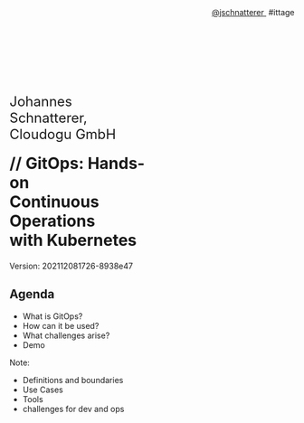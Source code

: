 <!-- .slide: style="text-align: center"  -->
<!-- .slide: data-background-image="images/Deckblatt_16zu9_IT-Tage2021.pptx.svg"  -->

<div style="text-align: right !important;">
    <a href='https://twitter.com/jschnatterer' class="social" target="_blank">
    <i class='fab fa-twitter'></i>
    @jschnatterer   
    </a>
    &nbsp;#ittage
</div>

<br/><br/>

<font size="100"><i class="fab fa-git-alt" style="color: #F05133"></i>&nbsp;<i class="fas fa-sync"></i></font>
<img data-src="images/k8s_logo.svg" width="5%;" />

<div style="width: 50%;">

<font size="5">Johannes Schnatterer, Cloudogu GmbH
</font>
<h1 class="title" style="margin: 20px 0 20px 0">
    <span class="title-accent">//</span> 
    GitOps: Hands-on<br/>Continuous Operations<br/>with Kubernetes
</h1>


<div class="title-version">
Version: 202112081726-8938e47
</div>

<p class="state-background" style="font-size: 0.9em">
    <a href="pdf/GitOps:%20Introduction%20to%20Continuous%20Operations%20with%20Kubernetes.pdf">
       <i class="far fa-file-pdf"></i>
</a></p>

</div>



## Agenda

- What is GitOps?
- How can it be used? 
- What challenges arise?
- Demo

Note:

- Definitions and boundaries
- Use Cases
- Tools
- challenges for dev and ops